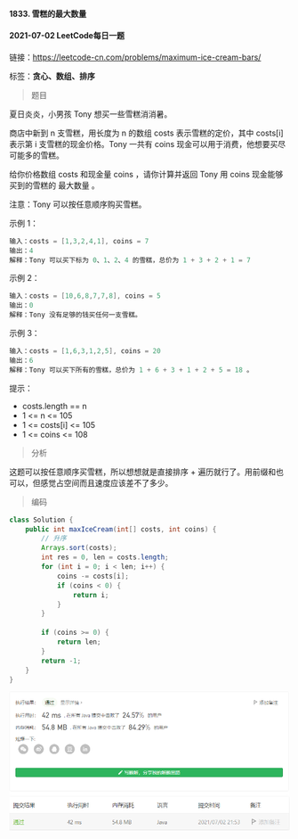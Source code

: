 #### 1833. 雪糕的最大数量

#### 2021-07-02 LeetCode每日一题

链接：https://leetcode-cn.com/problems/maximum-ice-cream-bars/

标签：**贪心、数组、排序**

> 题目

夏日炎炎，小男孩 Tony 想买一些雪糕消消暑。

商店中新到 n 支雪糕，用长度为 n 的数组 costs 表示雪糕的定价，其中 costs[i] 表示第 i 支雪糕的现金价格。Tony 一共有 coins 现金可以用于消费，他想要买尽可能多的雪糕。

给你价格数组 costs 和现金量 coins ，请你计算并返回 Tony 用 coins 现金能够买到的雪糕的 最大数量 。

注意：Tony 可以按任意顺序购买雪糕。

示例 1：

```java
输入：costs = [1,3,2,4,1], coins = 7
输出：4
解释：Tony 可以买下标为 0、1、2、4 的雪糕，总价为 1 + 3 + 2 + 1 = 7
```

示例 2：

```java
输入：costs = [10,6,8,7,7,8], coins = 5
输出：0
解释：Tony 没有足够的钱买任何一支雪糕。
```

示例 3：

```java
输入：costs = [1,6,3,1,2,5], coins = 20
输出：6
解释：Tony 可以买下所有的雪糕，总价为 1 + 6 + 3 + 1 + 2 + 5 = 18 。
```


提示：

- costs.length == n
- 1 <= n <= 105
- 1 <= costs[i] <= 105
- 1 <= coins <= 108

> 分析

这题可以按任意顺序买雪糕，所以想想就是直接排序  + 遍历就行了。用前缀和也可以，但感觉占空间而且速度应该差不了多少。

> 编码

```java
class Solution {
    public int maxIceCream(int[] costs, int coins) {
        // 升序
        Arrays.sort(costs);
        int res = 0, len = costs.length;
        for (int i = 0; i < len; i++) {
            coins -= costs[i];
            if (coins < 0) {
                return i;
            }
        }

        if (coins >= 0) {
            return len;
        }
        return -1;
    }
}
```

![image-20210702215315053](1833.雪糕的最大数量.assets/image-20210702215315053.png)